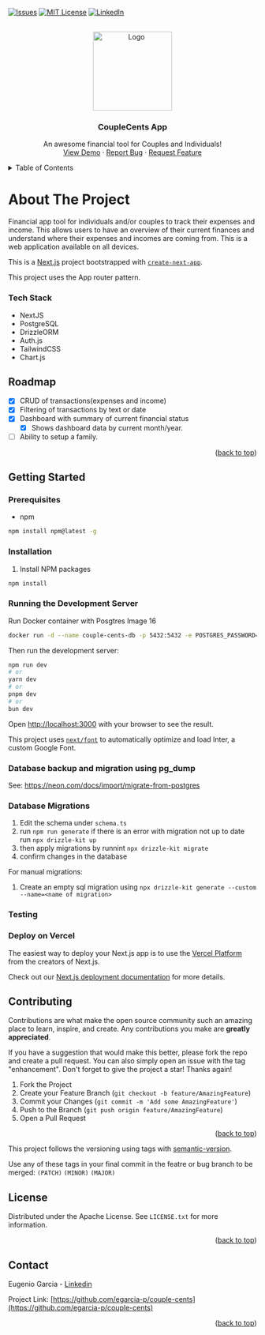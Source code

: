 <a id="readme-top"></a>

[![Issues][issues-shield]][issues-url]
[![MIT License][license-shield]][license-url]
[![LinkedIn][linkedin-shield]][linkedin-url]

<!-- PROJECT LOGO -->
<br />

<div align="center">
  <a href="https://github.com/egarcia-p/couple-cents">
    <img src="public/logo.svg" alt="Logo" width="160" height="160">
  </a>

  <h3 align="center">CoupleCents App</h3>

  <p align="center">
    An awesome financial tool for Couples and Individuals!
    <br />
    <a href="https://couple-cents.vercel.app/">View Demo</a>
    ·
    <a href="https://github.com/egarcia-p/couple-cents/issues/new?labels=bug&template=bug-report---.md">Report Bug</a>
    ·
    <a href="https://github.com/egarcia-p/couple-cents/issues/new?labels=enhancement&template=feature-request---.md">Request Feature</a>
  </p>
</div>

<!-- TABLE OF CONTENTS -->
<details>
  <summary>Table of Contents</summary>
  <ol>
    <li>
      <a href="#about-the-project">About The Project</a>
      <ul>
        <li><a href="#tech-stack">Tech Stack</a></li>
      </ul>
    <li>
      <a href="#getting-started">Getting Started</a>
      <ul>
        <li><a href="#prerequisites">Prerequisites</a></li>
        <li><a href="#installation">Installation</a></li>
        <li><a href="#running-the-development-server">Running the Development Server</a></li>
      </ul>
    </li>
    <li><a href="#roadmap">Roadmap</a></li>
    <li><a href="#contributing">Contributing</a></li>
    <li><a href="#license">License</a></li>
    <li><a href="#contact">Contact</a></li>

  </ol>
</details>

# About The Project

Financial app tool for individuals and/or couples to track their expenses and income. This allows users to have an overview of their current finances and understand where their expenses and incomes are coming from. This is a web application available on all devices.

This is a [Next.js](https://nextjs.org/) project bootstrapped with [`create-next-app`](https://github.com/vercel/next.js/tree/canary/packages/create-next-app).

This project uses the App router pattern.

### Tech Stack

- NextJS
- PostgreSQL
- DrizzleORM
- Auth.js
- TailwindCSS
- Chart.js

## Roadmap

- [x] CRUD of transactions(expenses and income)
- [x] Filtering of transactions by text or date
- [x] Dashboard with summary of current financial status
  - [x] Shows dashboard data by current month/year.
- [ ] Ability to setup a family.

<p align="right">(<a href="#readme-top">back to top</a>)</p>

## Getting Started

### Prerequisites

- npm

```sh
npm install npm@latest -g
```

### Installation

1. Install NPM packages

```sh
npm install
```

### Running the Development Server

Run Docker container with Posgtres Image 16

```bash
docker run -d --name couple-cents-db -p 5432:5432 -e POSTGRES_PASSWORD=<pass> postgres
```

Then run the development server:

```bash
npm run dev
# or
yarn dev
# or
pnpm dev
# or
bun dev
```

Open [http://localhost:3000](http://localhost:3000) with your browser to see the result.

This project uses [`next/font`](https://nextjs.org/docs/basic-features/font-optimization) to automatically optimize and load Inter, a custom Google Font.

### Database backup and migration using pg_dump

See: https://neon.com/docs/import/migrate-from-postgres

### Database Migrations

1. Edit the schema under `schema.ts`
2. run `npm run generate` if there is an error with migration not up to date run `npx drizzle-kit up`
3. then apply migrations by runnint `npx drizzle-kit migrate`
4. confirm changes in the database

For manual migrations:

1. Create an empty sql migration using `npx drizzle-kit generate --custom --name=<name of migration>`

### Testing

### Deploy on Vercel

The easiest way to deploy your Next.js app is to use the [Vercel Platform](https://vercel.com/new?utm_medium=default-template&filter=next.js&utm_source=create-next-app&utm_campaign=create-next-app-readme) from the creators of Next.js.

Check out our [Next.js deployment documentation](https://nextjs.org/docs/deployment) for more details.

<!-- CONTRIBUTING -->

## Contributing

Contributions are what make the open source community such an amazing place to learn, inspire, and create. Any contributions you make are **greatly appreciated**.

If you have a suggestion that would make this better, please fork the repo and create a pull request. You can also simply open an issue with the tag "enhancement".
Don't forget to give the project a star! Thanks again!

1. Fork the Project
2. Create your Feature Branch (`git checkout -b feature/AmazingFeature`)
3. Commit your Changes (`git commit -m 'Add some AmazingFeature'`)
4. Push to the Branch (`git push origin feature/AmazingFeature`)
5. Open a Pull Request

<p align="right">(<a href="#readme-top">back to top</a>)</p>

<!-- Versioning -->

This project follows the versioning using tags with [semantic-version](https://github.com/PaulHatch/semantic-version).

Use any of these tags in your final commit in the featre or bug branch to be merged:
`(PATCH)`
`(MINOR)`
`(MAJOR)`

<!-- LICENSE -->

## License

Distributed under the Apache License. See `LICENSE.txt` for more information.

<p align="right">(<a href="#readme-top">back to top</a>)</p>

<!-- CONTACT -->

## Contact

Eugenio Garcia - [Linkedin](https://www.linkedin.com/in/ergarciag/)

Project Link: [https://github.com/egarcia-p/couple-cents](https://github.com/egarcia-p/couple-cents)

<p align="right">(<a href="#readme-top">back to top</a>)</p>

<!-- MARKDOWN LINKS & IMAGES -->

[issues-shield]: https://img.shields.io/github/issues/egarcia-p/couple-cents.svg?style=for-the-badge
[issues-url]: https://github.com/egarcia-p/couple-cents/issues
[license-shield]: https://img.shields.io/github/license/egarcia-p/couple-cents.svg?style=for-the-badge
[license-url]: https://github.com/egarcia-p/couple-cents/blob/main/LICENSE
[linkedin-shield]: https://img.shields.io/badge/-LinkedIn-black.svg?style=for-the-badge&logo=linkedin&colorB=555
[linkedin-url]: https://www.linkedin.com/in/ergarciag/
